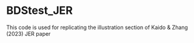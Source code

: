 # BDStest_JER
This code is used for replicating the illustration section of Kaido &amp; Zhang (2023) JER paper
